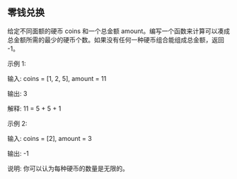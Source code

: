 ## 零钱兑换

给定不同面额的硬币 coins 和一个总金额 amount。编写一个函数来计算可以凑成总金额所需的最少的硬币个数。如果没有任何一种硬币组合能组成总金额，返回 -1。

示例 1:

输入: coins = [1, 2, 5], amount = 11

输出: 3 

解释: 11 = 5 + 5 + 1


示例 2:

输入: coins = [2], amount = 3

输出: -1

说明:
你可以认为每种硬币的数量是无限的。

